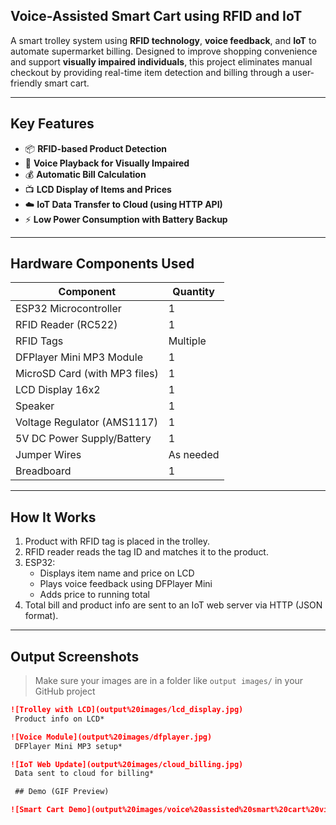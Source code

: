  ## Voice-Assisted Smart Cart using RFID and IoT

A smart trolley system using **RFID technology**, **voice feedback**, and **IoT** to automate supermarket billing. Designed to improve shopping convenience and support **visually impaired individuals**, this project eliminates manual checkout by providing real-time item detection and billing through a user-friendly smart cart.

---

 ## Key Features

- 📦 **RFID-based Product Detection**
- 📢 **Voice Playback for Visually Impaired**
- 💰 **Automatic Bill Calculation**
- 📺 **LCD Display of Items and Prices**
- ☁️ **IoT Data Transfer to Cloud (using HTTP API)**
- ⚡ **Low Power Consumption with Battery Backup**

---

 ## Hardware Components Used

| Component                    | Quantity |
|-----------------------------|----------|
| ESP32 Microcontroller        | 1        |
| RFID Reader (RC522)          | 1        |
| RFID Tags                    | Multiple |
| DFPlayer Mini MP3 Module     | 1        |
| MicroSD Card (with MP3 files)| 1        |
| LCD Display 16x2             | 1        |
| Speaker                      | 1        |
| Voltage Regulator (AMS1117) | 1        |
| 5V DC Power Supply/Battery   | 1        |
| Jumper Wires                 | As needed |
| Breadboard                   | 1        |

---

## How It Works

1. Product with RFID tag is placed in the trolley.
2. RFID reader reads the tag ID and matches it to the product.
3. ESP32:
   - Displays item name and price on LCD
   - Plays voice feedback using DFPlayer Mini
   - Adds price to running total
4. Total bill and product info are sent to an IoT web server via HTTP (JSON format).

---

## Output Screenshots

> Make sure your images are in a folder like `output images/` in your GitHub project

```markdown
![Trolley with LCD](output%20images/lcd_display.jpg)
 Product info on LCD*

![Voice Module](output%20images/dfplayer.jpg)
 DFPlayer Mini MP3 setup*

![IoT Web Update](output%20images/cloud_billing.jpg)
 Data sent to cloud for billing*

 ## Demo (GIF Preview)

![Smart Cart Demo](output%20images/voice%20assisted%20smart%20cart%20video.gif)



